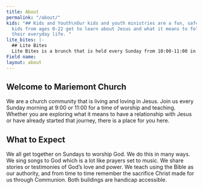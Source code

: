 ```yaml
---
title: About
permalink: "/about/"
kids: "## Kids and Youth\nOur kids and youth ministries are a fun, safe place where
  kids from ages 0-22 get to learn about Jesus and what it means to follow Him in
  their everyday life. "
lite_bites: |-
  ## Lite Bites
  Lite Bites is a brunch that is held every Sunday from 10:00-11:00 in between services. This is a completely free way to fill your belly and meet some new friends or connect with those with which you are already in community.
Field name: 
layout: about 
---
```


## Welcome to Mariemont Church

We are a church community that is living and loving in Jesus. Join us every Sunday morning at 9:00 or 11:00 for a time of worship and teaching. Whether you are exploring what it means to have a relationship with Jesus or have already started that journey, there is a place for you here.

## What to Expect

We all get together on Sundays to worship God. We do this in many ways. We sing songs to God which is a lot like prayers set to music. We share stories or testimonies of God’s love and power. We teach using the Bible as our authority, and from time to time remember the sacrifice Christ made for us through Communion. Both buildings are handicap accessible.